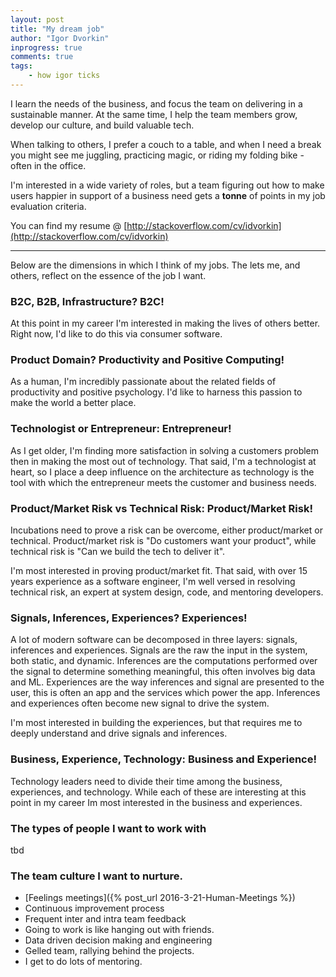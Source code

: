 ```yaml
--- 
layout: post
title: "My dream job"
author: "Igor Dvorkin"
inprogress: true
comments: true
tags:
    - how igor ticks
---
```



I learn the needs of the business, and focus the team on delivering in a sustainable manner. At the same time, I help the team members grow, develop our culture, and build valuable tech.

When talking to others, I prefer a couch to a table, and when I need a break you might see me juggling, practicing magic, or riding my folding bike - often in the office.

I'm interested in a wide variety of roles, but a team figuring out how to make users happier in support of a business need gets a **tonne** of points in my job evaluation criteria.

You can find my resume @ [http://stackoverflow.com/cv/idvorkin](http://stackoverflow.com/cv/idvorkin)

--- 

Below are the dimensions in which I think of my jobs.  The lets me, and others, reflect on the essence of the job I want.


### B2C, B2B, Infrastructure? B2C!

At this point in my career I'm interested in making the lives of others better. Right now, I'd like to do this via consumer software.

### Product Domain? Productivity and Positive Computing!

As a human, I'm incredibly passionate about the related fields of productivity and positive psychology. I'd like to harness this passion to make the world a better place.


### Technologist or Entrepreneur: Entrepreneur!

As I get older, I'm finding more satisfaction in solving a customers problem then in making the most out of technology.
That said, I'm a technologist at heart, so I place a deep influence on the architecture as technology is the tool with which the entrepreneur meets the customer and business needs.

### Product/Market Risk vs Technical Risk: Product/Market Risk!

Incubations need to prove a risk can be overcome, either product/market or technical.  Product/market risk is "Do customers want your product", while  technical risk is "Can we build the tech to deliver it".

I'm most interested in proving product/market fit. That said, with over 15 years experience as a software engineer, I'm well versed in resolving technical risk, an expert at system design, code, and mentoring developers.

### Signals, Inferences, Experiences? Experiences!

A lot of modern software can be decomposed in three layers: signals, inferences and experiences. Signals are the raw the input in the system, both static, and dynamic. Inferences are the computations performed over the signal to determine something meaningful, this often involves big data and ML. Experiences are the way inferences and signal are presented to the user, this is often an app and the services which power the app. Inferences and experiences often become new signal to drive the system.

I'm most interested in building the experiences, but that requires me to deeply understand and drive signals and inferences.
### Business, Experience, Technology: Business and Experience!

Technology leaders need to divide their time among the business, experiences, and technology. While each of these are interesting at this point in my career Im most interested in the business and experiences.

### The types of people I want to work with

  tbd

### The team culture I want to nurture.


* [Feelings meetings]({% post_url 2016-3-21-Human-Meetings %})
* Continuous improvement process
* Frequent inter and intra team feedback
* Going to work is like hanging out with friends.
* Data driven decision making and engineering
* Gelled team, rallying behind the projects.
* I get to do lots of mentoring.
